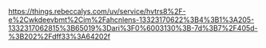 https://things.rebeccalys.com/uv/service/hvtrs8%2F-e%2Cwkdeevbmt%2Cim%2Fahcnlens-13323170622%3B4%3B1%3A205-1332317062815%3B65019%3Dari%3F0%6003130%3B-7d%3B7%2F405d-%3B202%2Fdff33%3A64202f
